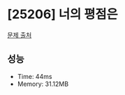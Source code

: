 # [25206] 너의 평점은

[문제 출처](https://www.acmicpc.net/problem/25206)

## 성능

- Time: 44ms
- Memory: 31.12MB